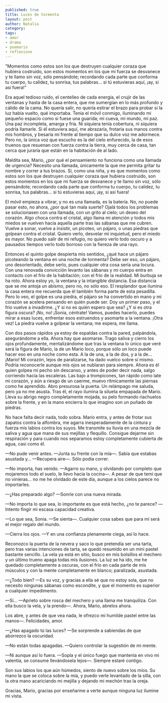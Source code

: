```yaml
---
published: true
title: Luces de tormenta
layout: post
author: Natalia
category:
tags:
- amor
- drama
- poemario
- reflexione
---
```



"Momentos como estos son los que destruyen cualquier coraza que hubiera costruido, son estos momentos en los que mi fuerza se desvanece y te llamo sin voz, sólo pensándote; recordando cada parte que conforma tu cuerpo, tu calidez, tu sonrisa, tus palabras… si tú estuvieras aquí, ¡ay, si así fuera!"

Era aquel tedioso ruido, el centelleo de cada energía, el crujir de las ventanas y hasta de la casa entera, que me sumergían en lo más profundo y cálido de la cama. No quería salir, no quería estirar el brazo para probar si la luz había vuelto, qué importaba. Tenía el móvil conmigo, iluminando mi pequeño espacio como si fuese una guarida; mi cueva, mi mundo, mi paz. Una paz incompleta, amarga y fría. Ni siquiera tenía cobertura, ni siquiera podría llamarle. Si él estuviera aquí, me abrazaría, frotaría sus manos contra mis hombros, y besaría mi frente al tiempo que su dulce voz me adormece. Pero no, la única voz que escucho es la del cielo enfurecido, la de esos truenos que resuenan con fuerza contra la tierra, muy cerca de casa, tan cerca que juraría que están en la habitación de al lado.

Maldita sea, Mario, ¿por qué el pensamiento no funciona como una llamada de urgencia? Necesito una llamada, únicamente la que me permita gritar tu nombre y correr a tus brazos. Sí, como una niña, y es que momentos como estos son los que destruyen cualquier coraza que hubiera costruido, son estos momentos en los que mi fuerza se desvanece y te llamo sin voz, sólo pensándote; recordando cada parte que conforma tu cuerpo, tu calidez, tu sonrisa, tus palabras… si tú estuvieras aquí, ¡ay, si así fuera!

El móvil empieza a vibrar, y no es una llamada, es la batería. No, no puede pasar esto, no ahora, ¿por qué tan mala suerte? Ojalá todos los problemas se solucionasen con una llamada, con un grito al cielo; un deseo del corazón. Algo choca contra el cristal, algo llama mi atención y todos mis miedos se vuelven hacia aquella parte tras las sábanas que me cubren. Vuelve a sonar, vuelve a insistir, un picoteo, un pájaro, o unas piedras que golpean contra el cristal. Quiero verlo, desvelar mi inquietud, pero el miedo es mayor. No puedo salir de mi refugio, no quiero verlo todo oscuro y a pausados tiempos verlo todo borroso con la fiereza de una rayo.

Entonces el quinto golpe despierta mis sentidos, ¿qué hace un pájaro picoteando la ventana en una noche de tormenta? Debe ser eso, un pájaro, uno desorientado, debe serlo, pues cualquier otra cosa sería una locura. Con una renovada convicción levanto las sábanas y mi cuerpo entra en contacto con el frío de la habitación; con el frío de la realidad. Mi burbuja se ha roto. Ahora estoy yo, la ventana y la intangible distancia. Esa distancia que se me antoja un abismo, pero no, no sólo eso. El resplandor que ilumina la casa entera me recuerda que él también forma parte de esta pesadilla. Pero lo veo, el golpe es una piedra, el pájaro se ha convertido en mano y mi corazón se acelera pensando en  quién puede ser. Doy un primer paso, y el frío vuelve a invadirme. ¿Y si no es quién espero que sea? ¿Y si es otra figura oscura? ¡No, no! ¡Sonia, céntrate! Vamos, puedes hacerlo, puedes mirar a esas luces, enfrentar esos estruendos y asomarte a la ventana. ¡Otra vez! La piedra vuelve a golpear la ventana; me espera, me llama.

Con dos pasos rápidos ya estoy de espaldas contra la pared, palpándola, asegurándome a ella. Ahora hay que asomarse. Trago saliva y cierro los ojos profundamente, mentalizándome que tras la ventana lo único que veré será la figura de Mario, la de un Mario loco, porque sólo un loco puede hacer eso en una noche como esta. A la de una, a la de dos, y a la de… ¡Mario! Mi corazón, lejos de paralizarse, ha dado vuelco sobre sí mismo. Podría reconocerle aunque mis ojos se nublaran para siempre.  Ahora es él quien golpea mi pecho sin descanso, y antes de poder decir nada, salgo corriendo hacia las escaleras. Las bajo a trompicones, tan rápido como late mi corazón, y aún a riesgo de un caerme, muevo rítmicamente las piernas como he aprendido. Abro presurosa la puerta. Un relámpago me saluda, pero ya no me asusta. Tras él, el rayo ilumina la silueta empapada de Mario. Lleva su abrigo negro completamente mojada, su pelo formando riachuelos sobre la frente, y en la mano encierra lo que imagino son un puñado de piedras.

No hace falta decir nada, todo sobra. Mario entra, y antes de frotar sus zapatos contra la alfombra, me agarra inesperadamente de la cintura y fuerza mis labios contra los suyos. Me transmite su lluvia en una mezcla de saliva y agua que mana de sus mejillas y flequillo. Consigue dejarme sin respiración y para cuando nos separamos estoy completamente cubierta de agua, casi como él.

—No pude venir antes. —Junta su frente con la mía—. Sabía que estabas asustada y… —Recupera aire—. Sólo podía correr.

—No importa, has venido. —Agarro su mano, y olvidando por completo que mojaremos todo el suelo, le llevo hacia la cocina—. A pesar de que temí que no vinieras… no me he olvidado de este día, aunque a los cielos parece no importarles.

—¿Has preparado algo? —Sonríe con una nueva mirada.

—No importa lo que sea, lo importante es que está hecho, ¿no te parece? —Intento fingir mi escasa capacidad creativa.

—Lo que sea, Sonia. —Se sienta—. Cualquier cosa sabes que para mí será el mejor regalo del mundo.

—Cierra los ojos. —Y en una confianza plenamente ciega, así lo hace.

Reconozco la puerta de la nevera y saco lo que pretendía ser una tarta, pero tras varias intenciones de tarta, se quedó resumido en un mini pastel bastante sencillo. La vela ya está en sitio, busco en mis bolsillos el mechero y un último trueno apaga todas mis ilusiones. La luz se ha ido, me he quedado completamente a oscuras, con el frío en cada parte de mis músculos y con la mente completamente en blanco; paralizada, asustada.

—¿Todo bien? —Es su voz, y gracias a ella sé que no estoy sola, que no necesito ningunas sábanas como escondite, y que el momento es superior a cualquier impedimento.

—Sí… —Aprieto sobre rosca del mechero y una llama me tranquiliza. Con ella busco la vela, y la prendo—. Ahora, Mario, abrelos ahora.

Los abre, y antes de que vea nada, le ofrezco mi humilde pastel entre las manos—. Felicidades, amor.

—¿Has apagado tú las luces? —Se sorprende a sabiendas de que aborrezco la oscuridad.

—No están todas apagadas. —Quiero controlar la sugestión de mi mente.

—Ni aunque así lo fuera. —Sopla y el único fuego que mantenía en vivo mi valentía, se consume llevándosela lejos—. Siempre estaré contigo.

Son sus labios los que aún húmedos, siento de nuevo sobre los míos. Su mano la que se coloca sobre la mía, y puedo verle levantado de la silla, con la otra mano acariciando mi mejilla y dejando mi mechón tras la oreja.

Gracias, Mario, gracias por enseñarme a verte aunque ninguna luz ilumine mi vista.
